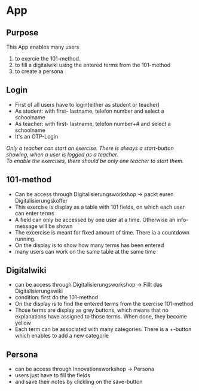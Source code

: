 # App

## Purpose

This App enables many users 
1. to exercie the 101-method.
2. to fill a digitalwiki using the entered terms from the 101-method
2. to create a persona


## Login


- First of all users have to login(either as student or teacher)
- As student: with first- lastname, telefon number and select a schoolname  
- As teacher: with first- lastname, telefon number+# and select a schoolname
- It's an OTP-Login


*Only a teacher can start an exercise. There is always a start-button showing, when a user is logged as a teacher.*    
*To enable the exercises, there should be only one teacher to start them.*



## 101-method

- Can be access through Digitalisierungsworkshop -> packt euren Digitalisierungskoffer
- This exercise is display as a table with 101 fields, on which each user can enter terms
- A field can only be accessed by one user at a time. Otherwise an info-message will be shown
- The excercise is meant for fixed amount of time. There ia a countdown running.
- On the display is to show how many terms has been entered
- many users can work on the same table at the same time


## Digitalwiki

- can be access through Digitalisierungsworkshop -> Fillt das Digitalisierungswiki
- condition: first do the 101-method
- On the display is to find the entered terms from the exercise 101-method
- Those terms are display as grey buttons, which means that no explanations have assigned to those terms. When done, they become yellow
- Each term can be associated with many categories. There is a +-button which enables to add a new categorie


## Persona

- can be access through Innovationsworkshop -> Persona
- users just have to fill the fields 
- and save their notes by clickling on the save-button

